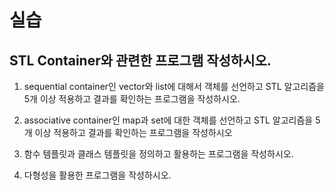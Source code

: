 # 실습 


## STL Container와 관련한 프로그램 작성하시오.

1. sequential container인 vector와 list에 대해서 객체를 선언하고 STL 알고리즘을 5개 이상 적용하고 결과를 확인하는 프로그램을 작성하시오.

2. associative container인 map과 set에 대한 객체를 선언하고 STL 알고리즘을 5개 이상 적용하고 결과를 확인하는 프로그램을 작성하시오

3. 함수 템플릿과 클래스 템플릿을 정의하고 활용하는 프로그램을 작성하시오.

4. 다형성을 활용한 프로그램을 작성하시오. 
